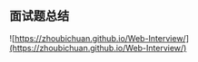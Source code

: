 ## 面试题总结
![https://zhoubichuan.github.io/Web-Interview/](https://zhoubichuan.github.io/Web-Interview/)